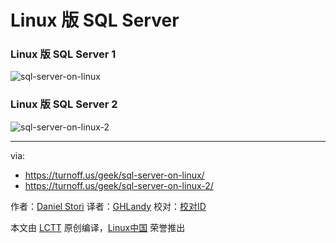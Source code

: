 Linux 版 SQL Server
===============

### Linux 版 SQL Server 1

![sql-server-on-linux](https://github.com/LCTT/comic/raw/master/turnoff.us/sql-server-on-linux-series/sql-server-on-linux.png)

### Linux 版 SQL Server 2

![sql-server-on-linux-2](https://github.com/LCTT/comic/raw/master/turnoff.us/sql-server-on-linux-series/sql-server-on-linux-2.png)

------------
via:
- https://turnoff.us/geek/sql-server-on-linux/
- https://turnoff.us/geek/sql-server-on-linux-2/

作者：[Daniel Stori][a]
译者：[GHLandy](https://github.com/GHLandy)
校对：[校对ID](https://github.com/校对ID)

本文由 [LCTT](https://github.com/LCTT/TranslateProject) 原创编译，[Linux中国](https://linux.cn/) 荣誉推出

[a]:https://turnoff.us/about/
